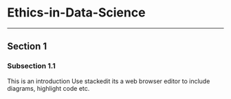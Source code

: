 # Ethics-in-Data-Science
---
## Section 1 
### Subsection 1.1

This is an introduction 
Use stackedit its a web browser editor to include diagrams, highlight code etc. 
